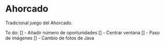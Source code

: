 # Ahorcado
Tradicional juego del Ahorcado.

To do:
[] - Añadir número de oportunidades
[] - Centrar ventana
[] - Paso de imágenes
[] - Cambio de fotos de Java
